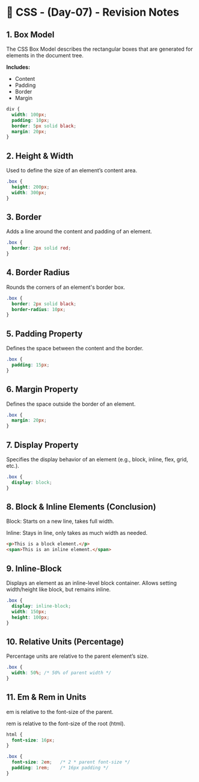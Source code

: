 # 📘 CSS - (Day-07) - Revision Notes

## 1. Box Model
The CSS Box Model describes the rectangular boxes that are generated for elements in the document tree.

**Includes:**
- Content
- Padding
- Border
- Margin

```css
div {
  width: 100px;
  padding: 10px;
  border: 5px solid black;
  margin: 20px;
}
```
## 2. Height & Width
Used to define the size of an element’s content area.

```css
.box {
  height: 200px;
  width: 300px;
}
```
## 3. Border
Adds a line around the content and padding of an element.

```css
.box {
  border: 2px solid red;
}
```
## 4. Border Radius
Rounds the corners of an element's border box.

```css
.box {
  border: 2px solid black;
  border-radius: 10px;
}
```
## 5. Padding Property
Defines the space between the content and the border.

```css
.box {
  padding: 15px;
}
```
## 6. Margin Property
Defines the space outside the border of an element.

```css
.box {
  margin: 20px;
}
```
## 7. Display Property
Specifies the display behavior of an element (e.g., block, inline, flex, grid, etc.).

```css
.box {
  display: block;
}
```
## 8. Block & Inline Elements (Conclusion)
Block: Starts on a new line, takes full width.

Inline: Stays in line, only takes as much width as needed.

```html
<p>This is a block element.</p>
<span>This is an inline element.</span>
```
## 9. Inline-Block
Displays an element as an inline-level block container. Allows setting width/height like block, but remains inline.

```css
.box {
  display: inline-block;
  width: 150px;
  height: 100px;
}
```
## 10. Relative Units (Percentage)
Percentage units are relative to the parent element’s size.

```css
.box {
  width: 50%; /* 50% of parent width */
}
```
## 11. Em & Rem in Units
em is relative to the font-size of the parent.

rem is relative to the font-size of the root (html).

```css
html {
  font-size: 16px;
}

.box {
  font-size: 2em;   /* 2 * parent font-size */
  padding: 1rem;    /* 16px padding */
}
```